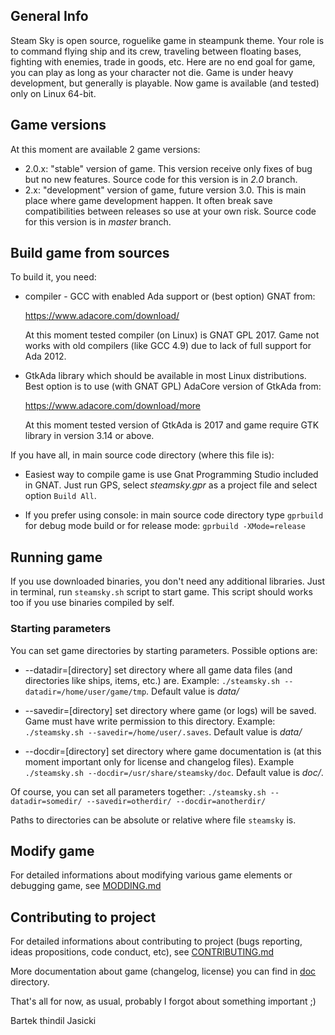 ## General Info

Steam Sky is open source, roguelike game in steampunk theme. Your role is to 
command flying ship and its crew, traveling between floating bases, fighting 
with enemies, trade in goods, etc. Here are no end goal for game, you can play
as long as your character not die. Game is under heavy development, but 
generally is playable. Now game is available (and tested) only on Linux 
64-bit.

## Game versions
At this moment are available 2 game versions:
- 2.0.x: "stable" version of game. This version receive only fixes of bug but
  no new features. Source code for this version is in *2.0* branch.
- 2.x: "development" version of game, future version 3.0. This is main place
  where game development happen. It often break save compatibilities between
  releases so use at your own risk. Source code for this version is in *master*
  branch.

## Build game from sources

To build it, you need:

* compiler - GCC with enabled Ada support or (best option) GNAT from: 
  
  https://www.adacore.com/download/

  At this moment tested compiler (on Linux) is GNAT GPL 2017.
  Game not works with old compilers (like GCC 4.9) due to lack of full support
  for Ada 2012.

* GtkAda library which should be available in most Linux distributions. Best
  option is to use (with GNAT GPL) AdaCore version of GtkAda from:
  
  https://www.adacore.com/download/more

  At this moment tested version of GtkAda is 2017 and game require GTK library
  in version 3.14 or above.

If you have all, in main source code directory (where this file is):

* Easiest way to compile game is use Gnat Programming Studio included in GNAT. 
  Just run GPS, select *steamsky.gpr* as a project file and select option `Build
  All`.

* If you prefer using console: in main source code directory type `gprbuild` 
  for debug mode build or for release mode: `gprbuild -XMode=release`


## Running game
If you use downloaded binaries, you don't need any additional libraries. Just
in terminal, run `steamsky.sh` script to start game. This script should works
too if you use binaries compiled by self.

### Starting parameters
You can set game directories by starting parameters. Possible options are:

* --datadir=[directory] set directory where all game data files (and
  directories like ships, items, etc.) are. Example: `./steamsky.sh
  --datadir=/home/user/game/tmp`. Default value is *data/*

* --savedir=[directory] set directory where game (or logs) will be saved. Game
  must have write permission to this directory. Example: `./steamsky.sh
  --savedir=/home/user/.saves`. Default value is *data/*

* --docdir=[directory] set directory where game documentation is (at this
  moment important only for license and changelog files). Example `./steamsky.sh
  --docdir=/usr/share/steamsky/doc`. Default value is *doc/*.

Of course, you can set all parameters together: `./steamsky.sh --datadir=somedir/
--savedir=otherdir/ --docdir=anotherdir/`

Paths to directories can be absolute or relative where file `steamsky` is. 

## Modify game
For detailed informations about modifying various game elements or debugging
game, see [MODDING.md](bin/doc/MODDING.md)

## Contributing to project
For detailed informations about contributing to project (bugs reporting, ideas
propositions, code conduct, etc), see [CONTRIBUTING.md](bin/doc/CONTRIBUTING.md)


More documentation about game (changelog, license) you can find in
[doc](bin/doc) directory.

That's all for now, as usual, probably I forgot about something important ;)

Bartek thindil Jasicki
